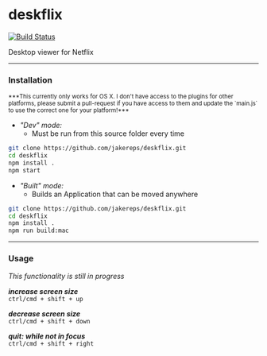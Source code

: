 # deskflix

[![Build Status](https://travis-ci.org/jakereps/deskflix.svg?branch=master)](https://travis-ci.org/jakereps/deskflix)  

Desktop viewer for Netflix

---

### Installation
<small>
    ***This currently only works for OS X. I don't have access to the plugins for other platforms, please submit a pull-request if you have access to them and update the `main.js` to use the correct one for your platform!***
</small>

- *"Dev" mode:*
  - Must be run from this source folder every time  
```bash
git clone https://github.com/jakereps/deskflix.git
cd deskflix
npm install .
npm start
```

- *"Built" mode:*
  - Builds an Application that can be moved anywhere
```bash
git clone https://github.com/jakereps/deskflix.git
cd deskflix
npm install .
npm run build:mac
```


---

### Usage

*This functionality is still in progress*

***increase screen size***  
`ctrl/cmd + shift + up`

***decrease screen size***  
`ctrl/cmd + shift + down`

***quit: while not in focus***  
`ctrl/cmd + shift + right`
